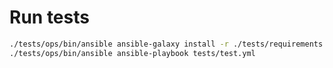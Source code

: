 Run tests
=========

```bash
./tests/ops/bin/ansible ansible-galaxy install -r ./tests/requirements.yml --roles-path ./tests/roles/
./tests/ops/bin/ansible ansible-playbook tests/test.yml
```
